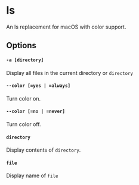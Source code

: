 # ls
An ls replacement for macOS with color support.

## Options
#### `-a [directory]`
Display all files in the current directory or `directory`
#### `--color [=yes | =always]`
Turn color on.
#### `--color [=no | =never]`
Turn color off.
#### `directory`
Display contents of `directory`.
#### `file`
Display name of `file`
